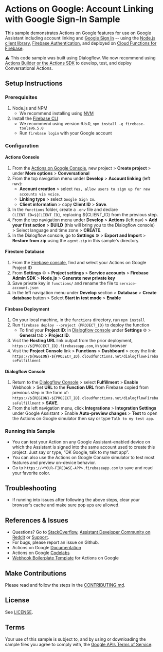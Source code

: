 # Actions on Google: Account Linking with Google Sign-In Sample

This sample demonstrates Actions on Google features for use on Google Assistant including account linking and [Google Sign In](https://developers.google.com/assistant/identity/google-sign-in) -- using the [Node.js client library](https://github.com/actions-on-google/actions-on-google-nodejs), [Firebase Authentication](https://firebase.google.com/docs/auth/), and deployed on [Cloud Functions for Firebase](https://firebase.google.com/docs/functions/).

:warning: This code sample was built using Dialogflow. We now recommend using [Actions Builder or the Actions SDK](https://developers.google.com/assistant/conversational/overview) to develop, test, and deploy Conversational Actions.

## Setup Instructions
### Prerequisites
1. Node.js and NPM
    + We recommend installing using [NVM](https://github.com/creationix/nvm)
1. Install the [Firebase CLI](https://developers.google.com/assistant/actions/dialogflow/deploy-fulfillment)
    + We recommend using version 6.5.0, `npm install -g firebase-tools@6.5.0`
    + Run `firebase login` with your Google account

### Configuration
#### Actions Console
1. From the [Actions on Google Console](https://console.actions.google.com/), new project > **Create project** > under **More options** > **Conversational**
1. From the top navigation menu under **Develop** > **Account linking** (left nav):
   + **Account creation** > select `Yes, allow users to sign up for new accounts via voice`.
   + **Linking type** > select `Google Sign In`.
   + **Client information** > copy **Client ID** > **Save**.
1. In the `functions` folder, create a `.env` file and declare `CLIENT_ID=${CLIENT_ID}`, replacing ${CLIENT_ID} from the previous step.
1. From the top navigation menu under **Develop** > **Actions** (left nav) > **Add your first action** > **BUILD** (this will bring you to the Dialogflow console) > Select language and time zone > **CREATE**.
1. In the Dialogflow console, go to **Settings** ⚙ > **Export and Import** > **Restore from zip** using the `agent.zip` in this sample's directory.

#### Firestore Database
1. From the [Firebase console](https://console.firebase.google.com), find and select your Actions on Google Project ID
1. From **Settings** ⚙ > **Project settings** > **Service accounts** > **Firebase Admin SDK** > **Node.js** > **Generate new private key**
1. Save private key in `functions/` and rename the file to `service-account.json`
1. In the left navigation menu under **Develop** section > **Database** > **Create database** button > Select **Start in test mode** > **Enable**

#### Firebase Deployment
1. On your local machine, in the `functions` directory, run `npm install`
1. Run `firebase deploy --project {PROJECT_ID}` to deploy the function
    + To find your **Project ID**: In [Dialogflow console](https://console.dialogflow.com/) under **Settings** ⚙ > **General** tab > **Project ID**.
1. Visit the **Hosting URL** link output from the prior deployment, `https://${PROJECT_ID}.firebaseapp.com`, in your browser
1. Visit the **Project Console** link > **Functions** > **Dashboard** > copy the link: `https://${REGION}-${PROJECT_ID}.cloudfunctions.net/dialogflowFirebaseFulfillment`

#### Dialogflow Console
1. Return to the [Dialogflow Console](https://console.dialogflow.com) > select **Fulfillment** > **Enable** Webhook > Set **URL** to the **Function URL** from Firebase copied from previous step in the form of: `https://${REGION}-${PROJECT_ID}.cloudfunctions.net/dialogflowFirebaseFulfillment` > **SAVE**.
1. From the left navigation menu, click **Integrations** > **Integration Settings** under Google Assistant > Enable **Auto-preview changes** >  **Test** to open the Actions on Google simulator then say or type `Talk to my test app`.

### Running this Sample
+ You can test your Action on any Google Assistant-enabled device on which the Assistant is signed into the same account used to create this project. Just say or type, “OK Google, talk to my test app”.
+ You can also use the Actions on Google Console simulator to test most features and preview on-device behavior.
+ Go to `https://<YOUR-FIREBASE-APP>.firebaseapp.com` to save and read your favorite color.

## Troubleshooting
+ If running into issues after following the above steps, clear your browser's cache and make sure pop ups are allowed.

## References & Issues
+ Questions? Go to [StackOverflow](https://stackoverflow.com/questions/tagged/actions-on-google), [Assistant Developer Community on Reddit](https://www.reddit.com/r/GoogleAssistantDev/) or [Support](https://developers.google.com/assistant/support).
+ For bugs, please report an issue on Github.
+ Actions on Google [Documentation](https://developers.google.com/assistant)
+ Actions on Google [Codelabs](https://codelabs.developers.google.com/?cat=Assistant)
+ [Webhook Boilerplate Template](https://github.com/actions-on-google/dialogflow-webhook-boilerplate-nodejs) for Actions on Google

## Make Contributions
Please read and follow the steps in the [CONTRIBUTING.md](CONTRIBUTING.md).

## License
See [LICENSE](LICENSE).

## Terms
Your use of this sample is subject to, and by using or downloading the sample files you agree to comply with, the [Google APIs Terms of Service](https://developers.google.com/terms/).
